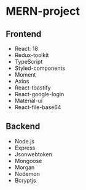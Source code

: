 # MERN-project

## Frontend
- React: 18
- Redux-toolkit
- TypeScript
- Styled-components
- Moment
- Axios
- React-toastify
- React-google-login
- Material-ui
- React-file-base64

## Backend
- Node.js
- Express
- Jsonwebtoken
- Mongoose
- Morgan
- Nodemon
- Bcryptjs
